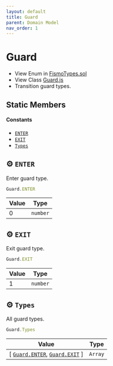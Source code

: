 ```yaml
---
layout: default
title: Guard
parent: Domain Model
nav_order: 1
---
```

# Guard
* View Enum in [FismoTypes.sol](https://github.com/cliffhall/Fismo/blob/main/contracts/domain/FismoTypes.sol#L13)
* View Class [Guard.js](https://github.com/cliffhall/Fismo/blob/main/scripts/domain/enum/Guard.js)
* Transition guard types.

## Static Members
#### Constants
* [`ENTER`](#%EF%B8%8F-enter)
* [`EXIT`](#%EF%B8%8F-exit)
* [`Types`](#%EF%B8%8F-types)

## ⚙️ `ENTER`
Enter guard type.
```javascript
Guard.ENTER
```

| Value | Type   |
|-------|--------|
| 0     | `number` | 

## ⚙️ `EXIT`
Exit guard type.
```javascript
Guard.EXIT
```

| Value | Type   |
|-------|--------|
| 1     | `number` | 

## ⚙️ `Types`
All guard types.
```javascript
Guard.Types
```

| Value                                                   | Type  |
|---------------------------------------------------------|-------|
| [ [`Guard.ENTER`](#%EF%B8%8F-enter), [`Guard.EXIT`](#%EF%B8%8F-exit) ] | `Array` | 
